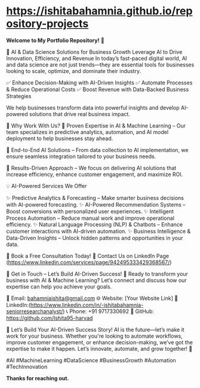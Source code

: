 # https://ishitabahamnia.github.io/repository-projects

**Welcome to My Portfolio Repository!** 🚀

🚀 AI & Data Science Solutions for Business Growth
Leverage AI to Drive Innovation, Efficiency, and Revenue
In today’s fast-paced digital world, AI and data science are not just trends—they are essential tools for businesses looking to scale, optimize, and dominate their industry.

✅ Enhance Decision-Making with AI-Driven Insights
✅ Automate Processes & Reduce Operational Costs
✅ Boost Revenue with Data-Backed Business Strategies

We help businesses transform data into powerful insights and develop AI-powered solutions that drive real business impact.

🌟 Why Work With Us?
🔹 Proven Expertise in AI & Machine Learning – Our team specializes in predictive analytics, automation, and AI model deployment to help businesses stay ahead.

🔹 End-to-End AI Solutions – From data collection to AI implementation, we ensure seamless integration tailored to your business needs.

🔹 Results-Driven Approach – We focus on delivering AI solutions that increase efficiency, enhance customer engagement, and maximize ROI.


💡 AI-Powered Services We Offer

✨ Predictive Analytics & Forecasting – Make smarter business decisions with AI-powered forecasting.
✨ AI-Powered Recommendation Systems – Boost conversions with personalized user experiences.
✨ Intelligent Process Automation – Reduce manual work and improve operational efficiency.
✨ Natural Language Processing (NLP) & Chatbots – Enhance customer interactions with AI-driven automation.
✨ Business Intelligence & Data-Driven Insights – Unlock hidden patterns and opportunities in your data.

📩 Book a Free Consultation Today!
🔗 Contact Us on LinkedIn Page (https://www.linkedin.com/services/page/942495333429368567/)

📩 Get in Touch – Let’s Build AI-Driven Success!
🚀 Ready to transform your business with AI & Machine Learning? Let’s connect and discuss how our expertise can help you achieve your goals.

📧 Email: bahamniaishita@gmail.com
🌐 Website: [Your Website Link]
🔗 LinkedIn:(https://www.linkedin.com/in/-ishitabahamnia-seniorresearchanalyst/)
📞 Phone: +91 9717330692
🔹 GitHub: https://github.com/Ishita95-harvad

🚀 Let’s Build Your AI-Driven Success Story!
AI is the future—let’s make it work for your business.
Whether you're looking to automate workflows, improve customer engagement, or enhance decision-making, we’ve got the expertise to make it happen.
Let’s innovate, automate, and grow together! 🚀

#AI #MachineLearning #DataScience #BusinessGrowth #Automation #TechInnovation

**Thanks for reaching out.**
